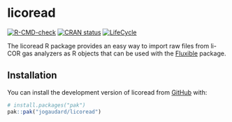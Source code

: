
<!-- README.md is generated from README.Rmd. Please edit that file -->

# licoread

<!-- badges: start -->

[![R-CMD-check](https://github.com/jogaudard/licoread/actions/workflows/R-CMD-check.yaml/badge.svg)](https://github.com/jogaudard/licoread/actions/workflows/R-CMD-check.yaml)
[![CRAN
status](https://www.r-pkg.org/badges/version/licoread)](https://CRAN.R-project.org/package=licoread)
[![LifeCycle](https://img.shields.io/badge/lifecycle-experimental-orange)](https://lifecycle.r-lib.org/articles/stages.html#experimental)
<!-- badges: end -->

The licoread R package provides an easy way to import raw files from
li-COR gas analyzers as R objects that can be used with the
[Fluxible](https://plant-functional-trait-course.github.io/fluxible/)
package.

## Installation

You can install the development version of licoread from
[GitHub](https://github.com/) with:

``` r
# install.packages("pak")
pak::pak("jogaudard/licoread")
```
